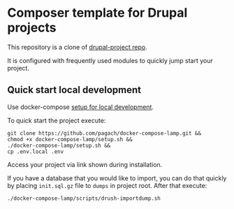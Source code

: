 # Composer template for Drupal projects

This repository is a clone of [drupal-project repo](https://github.com/drupal-composer/drupal-project).

It is configured with frequently used modules to quickly jump start your project.

## Quick start local development
Use docker-compose [setup for local development](https://github.com/pagach/docker-compose-lamp).

To quick start the project execute:

```shell
git clone https://github.com/pagach/docker-compose-lamp.git &&
chmod +x docker-compose-lamp/setup.sh &&
./docker-compose-lamp/setup.sh &&
cp .env.local .env
```

Access your project via link shown during installation.

If you have a database that you would like to import, you can do that quickly by placing `init.sql.gz` file
to `dumps` in project root. After that execute:

```shell
./docker-compose-lamp/scripts/drush-importdump.sh
```

